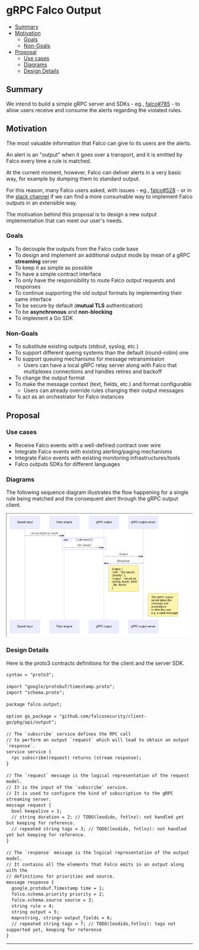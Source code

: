 # gRPC Falco Output

<!-- toc -->

- [Summary](#summary)
- [Motivation](#motivation)
  * [Goals](#goals)
  * [Non-Goals](#non-goals)
- [Proposal](#proposal)
  * [Use cases](#use-cases)
  * [Diagrams](#diagrams)
  * [Design Details](#design-details)

<!-- tocstop -->

## Summary

We intend to build a simple gRPC server and SDKs - eg., [falco#785](https://github.com/falcosecurity/falco/issues/785) - to allow users receive and consume the alerts regarding the violated rules.

## Motivation

The most valuable information that Falco can give to its users are the alerts.

An alert is an "output" when it goes over a transport, and it is emitted by Falco every time a rule is matched.

At the current moment, however, Falco can deliver alerts in a very basic way, for example by dumping them to standard output.

For this reason, many Falco users asked, with issues - eg., [falco#528](https://github.com/falcosecurity/falco/issues/528) - or in the [slack channel](https://sysdig.slack.com) if we can find a more consumable way to implement Falco outputs in an extensible way.

The motivation behind this proposal is to design a new output implementation that can meet our user's needs.

### Goals

- To decouple the outputs from the Falco code base
- To design and implement an additional output mode by mean of a gRPC **streaming** server
- To keep it as simple as possible
- To have a simple contract interface
- To only have the responsibility to route Falco output requests and responses
- To continue supporting the old output formats by implementing their same interface
- To be secure by default (**mutual TLS** authentication)
- To be **asynchronous** and **non-blocking**
- To implement a Go SDK

### Non-Goals

- To substitute existing outputs (stdout, syslog, etc.)
- To support different queing systems than the default (round-robin) one
- To support queuing mechanisms for message retransmission
  - Users can have a local gRPC relay server along with Falco that multiplexes connections and handles retires and backoff
- To change the output format
- To make the message context (text, fields, etc.) and format configurable
  - Users can already override rules changing their output messages
- To act as an orchestrator for Falco instances

## Proposal

### Use cases

- Receive Falco events with a well-defined contract over wire
- Integrate Falco events with existing alerting/paging mechanisms
- Integrate Falco events with existing monitoring infrastructures/tools
- Falco outputs SDKs for different languages

### Diagrams

The following sequence diagram illustrates the flow happening for a single rule being matched and the consequent alert through the gRPC output client.

![Single alert sequence diagram](20190826-grpc-output-single-alert-sequence.png)

### Design Details

Here is the proto3 contracts definitions for the client and the server SDK.

```proto3
syntax = "proto3";

import "google/protobuf/timestamp.proto";
import "schema.proto";

package falco.output;

option go_package = "github.com/falcosecurity/client-go/pkg/api/output";

// The `subscribe` service defines the RPC call
// to perform an output `request` which will lead to obtain an output `response`.
service service {
  rpc subscribe(request) returns (stream response);
}

// The `request` message is the logical representation of the request model.
// It is the input of the `subscribe` service.
// It is used to configure the kind of subscription to the gRPC streaming server.
message request {
  bool keepalive = 1;
  // string duration = 2; // TODO(leodido, fntlnz): not handled yet but keeping for reference.
  // repeated string tags = 3; // TODO(leodido, fntlnz): not handled yet but keeping for reference.
}

// The `response` message is the logical representation of the output model.
// It contains all the elements that Falco emits in an output along with the
// definitions for priorities and source.
message response {
  google.protobuf.Timestamp time = 1;
  falco.schema.priority priority = 2;
  falco.schema.source source = 3;
  string rule = 4;
  string output = 5;
  map<string, string> output_fields = 6;
  // repeated string tags = 7; // TODO(leodido,fntlnz): tags not supported yet, keeping for reference
}
```

---
